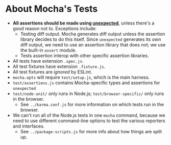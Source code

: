 # About Mocha's Tests

- **All assertions should be made using [unexpected](http://unexpected.js.org)**, unless there's a good reason not to.  Exceptions include:
  - Testing diff output.  Mocha generates diff output unless the assertion library decides to do this itself.  Since `unexpected` generates its *own* diff output, we need to use an assertion library that does not; we use the built-in `assert` module.
  - Tests assertion interop with other specific assertion libraries.
- All tests have extension `.spec.js`.
- All test fixtures have extension `.fixture.js`.
- All test fixtures are *ignored* by ESLint.
- `mocha.opts` will require `test/setup.js`, which is the main harness.
- `test/assertions.js` contains Mocha-specific types and assertions for `unexpected`
- `test/node-unit/` only runs in Node.js; `test/browser-specific/` only runs in the browser.
  - See `../karma.conf.js` for more information on which tests run in the browser.
- We can't run all of the Node.js tests in one `mocha` command, because we need to use different command-line options to test the various reporters and interfaces.
  - See `../package-scripts.js` for more info about how things are split up.
